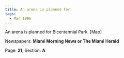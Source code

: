 ```yaml
---  
title: An arena is planned for  
tags:  
  - Mar 1996  
---  
```

  
An arena is planned for Bicentennial Park. [Map]  
  
Newspapers: **Miami Morning News or The Miami Herald**  
  
Page: **21**, Section: **A** 
